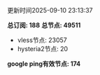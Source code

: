 更新时间2025-09-10 23:13:37

**总订阅: 188**
**总节点: 49511**
- vless节点: 23057
- hysteria2节点: 20

**google ping有效节点: 174**
